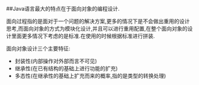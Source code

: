
##Java语言最大的特点在于面向对象的编程设计.



面向过程指的是面对于一个问题的解决方案,更多的情况下是不会做出重用的设计思考,而面向对象的方式为模块化设计,并且可以进行重用配置,在整个面向对象的设计里面更多情况下考虑的是标准.在使用的时候根据标准进行拼装.


面向对象设计三个主要特征:



+ 封装性(内部操作对外部而言不可见)
+ 继承性(在已有结构的基础上进行功能的扩充)
+ 多态性(在继承性的基础上扩充而来的概率,指的是类型的转换处理)
